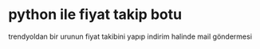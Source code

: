 # python ile fiyat takip botu
 trendyoldan bir urunun fiyat takibini yapıp indirim halinde mail göndermesi
